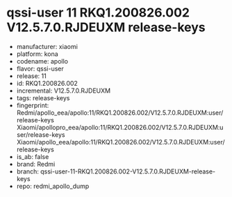 # qssi-user 11 RKQ1.200826.002 V12.5.7.0.RJDEUXM release-keys
- manufacturer: xiaomi
- platform: kona
- codename: apollo
- flavor: qssi-user
- release: 11
- id: RKQ1.200826.002
- incremental: V12.5.7.0.RJDEUXM
- tags: release-keys
- fingerprint: Redmi/apollo_eea/apollo:11/RKQ1.200826.002/V12.5.7.0.RJDEUXM:user/release-keys
Xiaomi/apollopro_eea/apollo:11/RKQ1.200826.002/V12.5.7.0.RJDEUXM:user/release-keys
Xiaomi/apollo_eea/apollo:11/RKQ1.200826.002/V12.5.7.0.RJDEUXM:user/release-keys
- is_ab: false
- brand: Redmi
- branch: qssi-user-11-RKQ1.200826.002-V12.5.7.0.RJDEUXM-release-keys
- repo: redmi_apollo_dump
